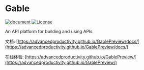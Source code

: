 # Gable
[![document][document-image]][document-link]
[![License][license-badge]](LICENSE.md)

[license]: https://github.com/AdvancedProductivity/Gable/blob/main/LICENSE
[license-badge]: https://img.shields.io/badge/license-Apache%202-blue

[document-image]: https://github.com/AdvancedProductivity/Gable/actions/workflows/vuepress-deploy.yml/badge.svg
[document-link]: https://advancedproductivity.github.io/Gable/

An API platform for building and using APIs

文档: [https://advancedproductivity.github.io/GablePreview/docs/](https://advancedproductivity.github.io/GablePreview/docs/)

在线体验: [https://advancedproductivity.github.io/GablePreview/](https://advancedproductivity.github.io/GablePreview/)